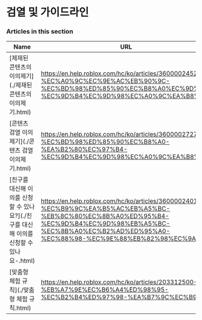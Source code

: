 # 검열 및 가이드라인  
### Articles in this section
Name|URL
-|-
[제재된 콘텐츠의 이의제기](./제재된 콘텐츠의 이의제기.html) |https://en.help.roblox.com/hc/ko/articles/360000245263-%EC%A0%9C%EC%9E%AC%EB%90%9C-%EC%BD%98%ED%85%90%EC%B8%A0%EC%9D%98-%EC%9D%B4%EC%9D%98%EC%A0%9C%EA%B8%B0
[콘텐츠 검열 이의제기](./콘텐츠 검열 이의제기.html) |https://en.help.roblox.com/hc/ko/articles/360000272703-%EC%BD%98%ED%85%90%EC%B8%A0-%EA%B2%80%EC%97%B4-%EC%9D%B4%EC%9D%98%EC%A0%9C%EA%B8%B0
[친구를 대신해 이의를 신청할 수 있나요?](./친구를 대신해 이의를 신청할 수 있나요-.html) |https://en.help.roblox.com/hc/ko/articles/360000240183-%EC%B9%9C%EA%B5%AC%EB%A5%BC-%EB%8C%80%EC%8B%A0%ED%95%B4-%EC%9D%B4%EC%9D%98%EB%A5%BC-%EC%8B%A0%EC%B2%AD%ED%95%A0-%EC%88%98-%EC%9E%88%EB%82%98%EC%9A%94
[맞춤형 체험 규칙](./맞춤형 체험 규칙.html) |https://en.help.roblox.com/hc/ko/articles/203312500-%EB%A7%9E%EC%B6%A4%ED%98%95-%EC%B2%B4%ED%97%98-%EA%B7%9C%EC%B9%99